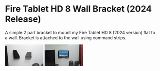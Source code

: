 # Fire Tablet HD 8 Wall Bracket (2024 Release)

A simple 2 part bracket to mount my Fire Tablet HD 8 (2024 version) flat to a wall. Bracket is attached to the wall using command strips.


<img src="Images/Image_1.jpg" width=25% height=25%>

<img src="Images/Image_2.jpg" width=25% height=25%>